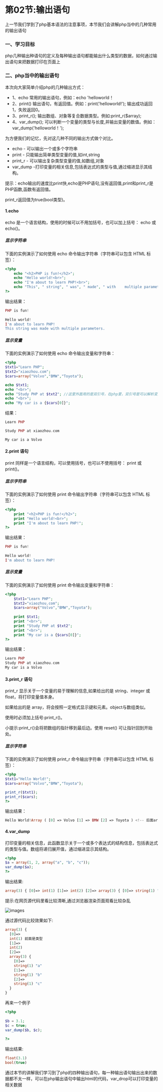 # 第02节:输出语句
上一节我们学到了php基本语法的注意事项，本节我们会讲解php当中的几种常用的输出语句

### 一、学习目标
php几种输出种语句的定义及每种输出语句都能输出什么类型的数据，如何通过输出语句来把数据打印在页面上

### 二、php当中的输出语句
本次向大家简单介绍php的几种输出方式：

* 1、echo 常用的输出语句，例如：echo 'helloworld！
* 2、print() 输出语句，有返回值。例如：print('helloworld!'); 输出成功返回1，失败返回0。
* 3、print_r(); 输出数组、对象等复合数据类型。例如:print_r($array);
* 4、var_dump(); 可以判断一个变量的类型与长度,并输出变量的数值。例如：var_dump('helloworld！');

为方便我们的记忆，先对这几种不同的输出方式做个对比。

* echo   - 可以输出一个或多个字符串
* print   - 只能输出简单类型变量的值,如int,string
* print_r - 可以输出复杂类型变量的值,如数组,对象
* var_dump -打印变量的相关信息,包括表达式的类型与值,通过缩进显示其结构。

提示：echo输出的速度比print快,echo是PHP语句,没有返回值,print和print_r是PHP函数,函数有返回值。

print_r返回值为true(bool类型)。

#### 1.echo
echo 是一个语言结构，使用的时候可以不用加括号，也可以加上括号： echo 或 echo()。

##### 显示字符串

下面的实例演示了如何使用 echo 命令输出字符串（字符串可以包含 HTML 标签）：

``` php
<?php
    echo "<h2>PHP is fun!</h2>";
    echo "Hello world!<br>";
    echo "I'm about to learn PHP!<br>";
    echo "This", " string", " was", " made", " with    multiple parameters.";
?>

```

输出结果：

``` php
PHP is fun!
 
Hello world!
I'm about to learn PHP!
This string was made with multiple parameters.
```

##### 显示变量

下面的实例演示了如何使用 echo 命令输出变量和字符串：

``` php
<?php
$txt1="Learn PHP";
$txt2="xiaozhou.com";
$cars=array("Volvo","BMW","Toyota");

echo $txt1;
echo "<br>";
echo "Study PHP at $txt2"; //这里外面用的是双引号，在php里，双引号是可以解析变量的
echo "<br>";
echo "My car is a {$cars[0]}";
```

结果：

``` php
Learn PHP

Study PHP at xiaozhou.com

My car is a Volvo
```

#### 2.print 语句
print 同样是一个语言结构，可以使用括号，也可以不使用括号： print 或 print()。

##### 显示字符串

下面的实例演示了如何使用 print 命令输出字符串（字符串可以包含 HTML 标签）：

``` php
<?php
    print "<h2>PHP is fun!</h2>";
    print "Hello world!<br>";
    print "I'm about to learn PHP!";
?>
```

输出结果：

``` php
PHP is fun!
 
Hello world!
I'm about to learn PHP!
```

##### 显示变量
下面的实例演示了如何使用 print 命令输出变量和字符串：
``` php
<?php
    $txt1="Learn PHP";
    $txt2="xiaozhou.com";
    $cars=array("Volvo","BMW","Toyota");
    
    print $txt1;
    print "<br>";
    print "Study PHP at $txt2";
    print "<br>";
    print "My car is a {$cars[0]}";
?>
```

输出结果：

``` php
Learn PHP
Study PHP at xiaozhou.com
My car is a Volvo
```

#### 3.print_r 语句
print_r 显示关于一个变量的易于理解的信息,如果给出的是 string、integer 或 float，将打印变量值本身。

如果给出的是 array，将会按照一定格式显示键和元素。object与数组类似。

使用时必须加上括号:print_r()。

小提示:print_r()会将把数组的指针移到最后边。使用 reset() 可让指针回到开始处。

##### 显示字符串
下面的实例演示了如何使用 print_r 命令输出字符串（字符串可以包含 HTML 标签）：

``` php
<?php
$txt1="Hello World!";
$cars=array("Volvo","BMW","Toyota");

print_r($txt1);
print_r($cars);
?>
```

输出结果：

``` php
Hello World!Array ( [0] => Volvo [1] => BMW [2] => Toyota ) <!-- 后面array是打印的$cars数组 -->
```

#### 4.var_dump
打印变量的相关信息，此函数显示关于一个或多个表达式的结构信息，包括表达式的类型与值。数组将递归展开值，通过缩进显示其结构。

``` php
<?php
$a = array(1, 2, array("a", "b", "c"));
var_dump($a);
?>
```

输出结果:

``` php
array(3) { [0]=> int(1) [1]=> int(2) [2]=> array(3) { [0]=> string(1) "a" [1]=> string(1) "b" [2]=> string(1) "c" } }
```

提示:在网页源代码里看比较清晰,通过浏览器渲染页面观看比较杂乱

![images](../images/0202_image.png)

通过源代码比较效果如下:

``` php
array(3) {
  [0]=>
  int(1) 前面是类型
  [1]=>
  int(2)
  [2]=>
  array(3) {
    [0]=>
    string(1) "a"
    [1]=>
    string(1) "b"
    [2]=>
    string(1) "c"
  }
}
```

再来一个例子

``` php
<?php
 
$b = 3.1;
$c = true;
var_dump($b, $c);
 
?>
``` 

输出结果:

``` php
float(3.1)
bool(true)
```


通过本节的讲解我们学习到了php的四种输出语句，每一种输出语句输出出来的数据都不太一样，可以在php输出语句中输出html的代码，var_drop可以打印变量的相关数据